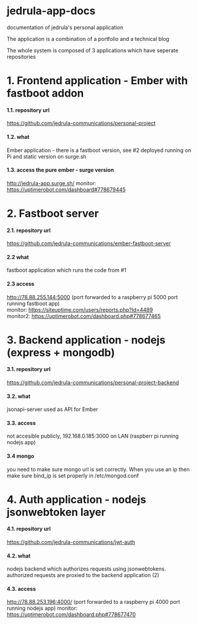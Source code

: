# jedrula-app-docs
documentation of jedrula's personal application

The application is a combination of a portfolio and a technical blog

The whole system is composed of 3 applications which have seperate repositories

# 1. Frontend application - Ember with fastboot addon

#### 1.1. repository url  
https://github.com/jedrula-communications/personal-project

#### 1.2. what
Ember application - there is a fastboot version, see #2 deployed running on Pi and static version on surge.sh

#### 1.3. access the pure ember - surge version  
http://jedrula-app.surge.sh/
monitor: https://uptimerobot.com/dashboard#778679445

# 2. Fastboot server

#### 2.1. repository url  
https://github.com/jedrula-communications/ember-fastboot-server

#### 2.2 what
fastboot application which runs the code from #1

#### 2.3 access
http://78.88.255.144:5000 (port forwarded to a raspberry pi 5000 port running fastboot app)  
monitor: https://siteuptime.com/users/reports.php?Id=4489  
monitor2: https://uptimerobot.com/dashboard.php#778677465


# 3. Backend application - nodejs (express + mongodb)  

#### 3.1. repository url
https://github.com/jedrula-communications/personal-project-backend  

#### 3.2. what
jsonapi-server used as API for Ember

#### 3.3. access
not accesible publicly, 192.168.0.185:3000 on LAN (raspberr pi running nodejs app)

#### 3.4 mongo
you need to make sure mongo url is set correctly. When you use an ip then make sure bind_ip is set properly in /etc/mongod.conf

# 4. Auth application - nodejs jsonwebtoken layer  

#### 4.1. repository url  
https://github.com/jedrula-communications/jwt-auth  

#### 4.2. what  
nodejs backend which authorizes requests using jsonwebtokens. authorized requests are proxied to the backend application (2)  

#### 4.3. access 
http://78.88.253.196:4000/ (port forwarded to a raspberry pi 4000 port running nodejs app)
monitor: https://uptimerobot.com/dashboard.php#778677470
